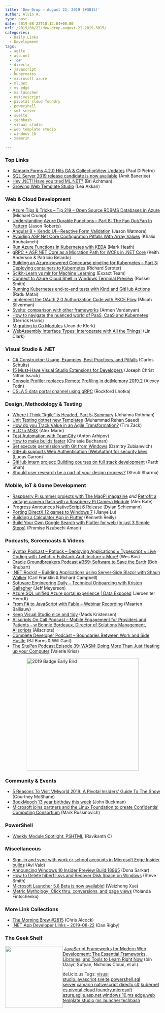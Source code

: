 ```yaml
---
title: 'Dew Drop – August 22, 2019 (#3015)'
author: Alvin A.
type: post
date: 2019-08-22T10:12:04+00:00
url: /2019/08/22/dew-drop-august-22-2019-3015/
categories:
  - Daily Links
  - Development
tags:
  - agile
  - asp.net
  - 'c#'
  - directx
  - javascript
  - kubernetes
  - microsoft azure
  - ml.net
  - ms edge
  - ms launcher
  - nativescript
  - pivotal cloud foundry
  - powershell
  - sql server
  - svelte
  - techbash
  - visual studio
  - web template studio
  - windows 10
  - xamarin

---
```

### <a name="top"></a>Top Links

  * <a href="https://devblogs.microsoft.com/xamarin/xamarin-forms-4-2-0-hits-ga-collectionview-updates/" target="_blank" rel="noopener noreferrer">Xamarin.Forms 4.2.0 Hits GA & CollectionView Updates</a> (Paul DiPietro)
  * <a href="https://cloudblogs.microsoft.com/sqlserver/2019/08/21/sql-server-2019-release-candidate-is-now-available/" target="_blank" rel="noopener noreferrer">SQL Server 2019 release candidate is now available</a> (Amit Banerjee)
  * <a href="https://devblogs.microsoft.com/dotnet/hey-net-have-you-tried-ml-net/" target="_blank" rel="noopener noreferrer">Hey .NET! Have you tried ML.NET?</a> (Bri Achtman)
  * <a href="https://blogs.windows.com/windowsdeveloper/2019/08/21/growing-web-template-studio/?WT.mc_id=DX_MVP4025064" target="_blank" rel="noopener noreferrer">Growing Web Template Studio</a> (Lea Akkari)



### <a name="web"></a>Web & Cloud Development

  * <a href="https://microsoft.github.io/AzureTipsAndTricks/blog/tip219.html" target="_blank" rel="noopener noreferrer">Azure Tips & Tricks &#8211; Tip 219 &#8211; Open Source RDBMS Databases in Azure</a> (Michael Crump)
  * <a href="http://dontcodetired.com/blog/post/Understanding-Azure-Durable-Functions-Part-8-The-Fan-OutFan-In-Pattern" target="_blank" rel="noopener noreferrer">Understanding Azure Durable Functions &#8211; Part 8: The Fan Out/Fan In Pattern</a> (Jason Roberts)
  * <a href="https://www.telerik.com/blogs/angular-8-kendo-ui-reactive-form-validation" target="_blank" rel="noopener noreferrer">Angular 8 + Kendo UI—Reactive Form Validation</a> (Jason Watmore)
  * <a href="https://rimdev.io/avoiding-aspnet-core-configuration-pitfalls-with-array-values/" target="_blank" rel="noopener noreferrer">Avoiding ASP.Net Core Configuration Pitfalls With Array Values</a> (Khalid Abuhakmeh)
  * <a href="https://markheath.net/post/azure-functions-aks-keda" target="_blank" rel="noopener noreferrer">Run Azure Functions in Kubernetes with KEDA</a> (Mark Heath)
  * <a href="https://devblogs.microsoft.com/premier-developer/grpc-asp-net-core-as-a-migration-path-for-wcfs-in-net-core/" target="_blank" rel="noopener noreferrer">gRPC + ASP.NET Core as a Migration Path for WCFs in .NET Core</a> (Keith Anderson & Patricio Belardo)
  * <a href="https://seroter.wordpress.com/2019/08/21/building-an-azure-powered-concourse-pipeline-for-kubernetes-part-3-deploying-containers-to-kubernetes/" target="_blank" rel="noopener noreferrer">Building an Azure-powered Concourse pipeline for Kubernetes – Part 3: Deploying containers to Kubernetes</a> (Richard Seroter)
  * <a href="https://blog.exxactcorp.com/scikitlearn-vs-mlr-for-machine-learning/" target="_blank" rel="noopener noreferrer">Scikit-Learn vs mlr for Machine Learning</a> (Exxact Team)
  * <a href="https://www.petri.com/connect-to-azure-cloud-shell-in-windows-terminal-preview?utm_source=rss&utm_medium=rss&utm_campaign=connect-to-azure-cloud-shell-in-windows-terminal-preview" target="_blank" rel="noopener noreferrer">Connect to Azure Cloud Shell in Windows Terminal Preview</a> (Russell Smith)
  * <a href="https://radu-matei.com/blog/kubernetes-e2e-github-actions/" target="_blank" rel="noopener noreferrer">Running Kubernetes end-to-end tests with Kind and GitHub Actions</a> (Radu Matai)
  * <a href="https://developer.okta.com/blog/2019/08/22/okta-authjs-pkce" target="_blank" rel="noopener noreferrer">Implement the OAuth 2.0 Authorization Code with PKCE Flow</a> (Micah Silverman)
  * <a href="https://codeburst.io/svelte-comparison-with-other-frameworks-e895c45567de?source=rss----61061eb0c96b---4" target="_blank" rel="noopener noreferrer">Svelte: comparison with other frameworks</a> (Armen Vardanyan)
  * <a href="https://content.pivotal.io/intersect/paas-and-caas-in-15-minutes" target="_blank" rel="noopener noreferrer">How to navigate the nuanced world of PaaS, CaaS and Kubernetes</a> (Derrick Harris)
  * <a href="https://blog.golang.org/migrating-to-go-modules" target="_blank" rel="noopener noreferrer">Migrating to Go Modules</a> (Jean de Klerk)
  * <a href="https://hacks.mozilla.org/2019/08/webassembly-interface-types/" target="_blank" rel="noopener noreferrer">WebAssembly Interface Types: Interoperate with All the Things!</a> (Lin Clark)



### <a name="dotnet"></a>Visual Studio & .NET

  * <a href="http://feedproxy.google.com/~r/SubMain/~3/UFjZRO6o5No/" target="_blank" rel="noopener noreferrer">C# Constructor: Usage, Examples, Best Practices, and Pitfalls</a> (Carlos Schults)
  * <a href="https://www.syncfusion.com/blogs/post/15-must-have-visual-studio-extensions-for-developers.aspx" target="_blank" rel="noopener noreferrer">15 Must-Have Visual Studio Extensions for Developers</a> (Joseph Christ Nithin Issack)
  * <a href="https://blog.jetbrains.com/dotnet/2019/08/21/console-profiler-replaces-remote-profiling-dotmemory-2019-2/" target="_blank" rel="noopener noreferrer">Console Profiler replaces Remote Profiling in dotMemory 2019.2</a> (Alexey Totin)
  * <a href="http://www.lhotka.net/weblog/CSLA5DataPortalChannelUsingGRPC.aspx" target="_blank" rel="noopener noreferrer">CSLA 5 data portal channel using gRPC</a> (Rockford Lhotka)



### <a name="design"></a>Design, Methodology & Testing

  * <a href="http://feedproxy.google.com/~r/ManagingProductDevelopment/~3/h9hWFYSsyqo/" target="_blank" rel="noopener noreferrer">Where I Think “Agile” is Headed, Part 5: Summary</a> (Johanna Rothman)
  * <a href="https://rehansaeed.com/unit-testing-dotnet-new-templates/" target="_blank" rel="noopener noreferrer">Unit Testing dotnet new Templates</a> (Muhammad Rehan Saeed)
  * <a href="http://feedproxy.google.com/~r/LeadingAgile/~3/cXNb7xO-tOI/" target="_blank" rel="noopener noreferrer">How do you Track Value in an Agile Transformation?</a> (Tim Zack)
  * <a href="https://www.advancedinstaller.com/vlc-to-msix.html" target="_blank" rel="noopener noreferrer">VLC to MSIX</a> (Alex Marin)
  * <a href="https://blog.jetbrains.com/teamcity/2019/08/test-automation-with-teamcity/" target="_blank" rel="noopener noreferrer">Test Automation with TeamCity</a> (Anton Arhipov)
  * <a href="https://about.gitlab.com/2019/08/21/making-builds-faster-autoscaling-runners/" target="_blank" rel="noopener noreferrer">How to make builds faster</a> (Chrissie Buchanan)
  * <a href="https://zubialevich.blogspot.com/2019/08/set-execute-permission-with-git.html" target="_blank" rel="noopener noreferrer">Set execute permission with Git from Windows</a> (Dzmitry Zubialevich)
  * <a href="https://github.blog/2019-08-21-github-supports-webauthn-for-security-keys/" target="_blank" rel="noopener noreferrer">GitHub supports Web Authentication (WebAuthn) for security keys</a> (Lucas Garron)
  * <a href="https://github.blog/2019-08-21-github-intern-project-building-courses-on-full-stack-development/" target="_blank" rel="noopener noreferrer">GitHub intern project: Building courses on full stack development</a> (Parth Shah)
  * <a href="http://blogs.quovantis.com/should-user-research-be-a-part-of-your-design-process/" target="_blank" rel="noopener noreferrer">Should user research be a part of your design process?</a> (Shruti Sharma)



### <a name="mobile"></a>Mobile, IoT & Game Development

  * <a href="https://www.raspberrypi.org/blog/raspberry-pi-summer-projects-with-the-magpi-magazine/" target="_blank" rel="noopener noreferrer">Raspberry Pi summer projects with The MagPi magazine</a> _and_ <a href="https://www.raspberrypi.org/blog/retrofit-vintage-camera-flash-with-camera-module/" target="_blank" rel="noopener noreferrer">Retrofit a vintage camera flash with a Raspberry Pi Camera Module</a> (Alex Bate)
  * <a href="https://www.infoq.com/news/2019/08/nativescript-6-release?utm_campaign=infoq_content&utm_source=infoq&utm_medium=feed&utm_term=global" target="_blank" rel="noopener noreferrer">Progress Announces NativeScript 6 Release</a> (Dylan Schiemann)
  * <a href="https://devblogs.microsoft.com/directx/porting-directx-12-games-to-windows-7/" target="_blank" rel="noopener noreferrer">Porting DirectX 12 games to Windows 7</a> (Jianye Lu)
  * <a href="https://itnext.io/building-a-calculator-app-in-flutter-824254704fe6?source=rss-42cf31b6ca29------2" target="_blank" rel="noopener noreferrer">Building a Calculator App in Flutter</a> (Kenneth Reilly)
  * <a href="https://medium.com/flutter-community/build-your-own-google-search-with-flutter-for-web-in-just-3-simple-steps-f1d69469435b?source=rss----86fb29d7cc6a---4" target="_blank" rel="noopener noreferrer">Build Your Own Google Search with Flutter for web (In just 3 Simple Steps)</a> (Promise Nzubechi Amadi)



### <a name="podcasts"></a>Podcasts, Screencasts & Videos

  * <a href="https://traffic.libsyn.com/secure/syntax/Syntax172.mp3" target="_blank" rel="noopener noreferrer">Syntax Podcast &#8211; Potluck &#8211; Deploying Applications × Typescript × Live Coding with Twitch × Fullstack Architecture × More!</a> (Wes Bos)
  * <a href="https://blogs.oracle.com/developers/podcast-369%3A-software-to-save-the-earth" target="_blank" rel="noopener noreferrer">Oracle Groundbreakers Podcast #369: Software to Save the Earth</a> (Bob Rhubart)
  * <a href="http://www.dotnetrocks.com/default.aspx?ShowNum=1649" target="_blank" rel="noopener noreferrer">.NET Rocks! &#8211; Building Applications using Server-Side Blazor with Shaun Walker</a> (Carl Franklin & Richard Campbell)
  * <a href="https://softwareengineeringdaily.com/2019/08/22/technical-onboarding-with-kristen-gallagher/" target="_blank" rel="noopener noreferrer">Software Engineering Daily &#8211; Technical Onboarding with Kristen Gallagher</a> (Jeff Meyerson)
  * <a href="https://channel9.msdn.com/Shows/Data-Exposed/Azure-SQL-unified-Azure-portal-experience?WT.mc_id=DX_MVP4025064" target="_blank" rel="noopener noreferrer">Azure SQL unified Azure portal experience | Data Exposed</a> (Jeroen ter Heerdt)
  * <a href="https://blog.jetbrains.com/dotnet/2019/08/21/f-javascript-fable-webinar-recording/" target="_blank" rel="noopener noreferrer">From F# to JavaScript with Fable – Webinar Recording</a> (Maarten Balliauw)
  * <a href="http://www.youtube.com/watch?v=LjgAYSuzKEE" target="_blank" rel="noopener noreferrer">Keep Visual Studio nice and tidy</a> (Mads Kristensen)
  * <a href="http://podcast.allscripts.com/e/mobile-engagement-for-providers-and-patients-w-bonnie-bordeaux-director-of-solutions-management-allscripts/" target="_blank" rel="noopener noreferrer">Allscripts On Call Podcast &#8211; Mobile Engagement for Providers and Patients &#8211; w Bonnie Bordeaux, Director of Solutions Management, Allscripts</a> (Allscripts)
  * <a href="https://completedeveloperpodcast.com/episode-211-2/?utm_source=rss&utm_medium=rss&utm_campaign=episode-211-2" target="_blank" rel="noopener noreferrer">Complete Developer Podcast &#8211; Boundaries Between Work and Side Hustle</a> (BJ Burns & Will Gant)
  * <a href="https://www.sitepen.com/blog/episode-39-wasm-doing-more-than-just-heating-up-your-computer/" target="_blank" rel="noopener noreferrer">The SitePen Podcast Episode 39: WASM: Doing More Than Just Heating up your Computer</a> (Valerie Kriss)

<a href="https://techbash.com/sessions" target="_blank" rel="noopener noreferrer"><img loading="lazy" decoding="async" width="364" height="364" title="2019 Badge Early Bird" style="margin: 0px auto 10px; float: none; display: block; background-image: none;" alt="2019 Badge Early Bird" src="/wp-content/uploads/2019/08/2019-Badge-Early-Bird-6.png" border="0" /></a>

### <a name="events"></a>Community & Events

  * <a href="https://content.pivotal.io/home-page/5-reasons-to-visit-vmworld-2019-a-pivotal-insiders-guide-to-the-show" target="_blank" rel="noopener noreferrer">5 Reasons To Visit VMworld 2019: A Pivotal Insiders’ Guide To The Show</a> (Courtney McShane)
  * <a href="http://bookmooch.com/m/thread/bookmooch_blog/117" target="_blank" rel="noopener noreferrer">BookMooch 13 year birthday this week</a> (John Buckman)
  * <a href="https://cloudblogs.microsoft.com/opensource/2019/08/21/microsoft-partners-linux-foundation-announce-confidential-computing-consortium/" target="_blank" rel="noopener noreferrer">Microsoft joins partners and the Linux Foundation to create Confidential Computing Consortium</a> (Mark Russinovich)



### <a name="ps"></a>PowerShell

  * <a href="https://www.powershellmagazine.com/2019/08/21/weekly-module-spotlight-pshtml/" target="_blank" rel="noopener noreferrer">Weekly Module Spotlight: PSHTML</a> (Ravikanth C)



### <a name="misc"></a>Miscellaneous

  * <a href="https://blogs.windows.com/msedgedev/2019/08/21/sign-in-sync-work-school-accounts-aad-websso/?WT.mc_id=DX_MVP4025064" target="_blank" rel="noopener noreferrer">Sign-in and sync with work or school accounts in Microsoft Edge Insider builds</a> (Avi Vaid)
  * <a href="https://blogs.windows.com/windowsexperience/2019/08/21/announcing-windows-10-insider-preview-build-18965/?WT.mc_id=DX_MVP4025064" target="_blank" rel="noopener noreferrer">Announcing Windows 10 Insider Preview Build 18965</a> (Dona Sarkar)
  * <a href="https://ardalis.com/how-to-delete-hiberfil-sys-and-recover-disk-space-on-windows" target="_blank" rel="noopener noreferrer">How to Delete hiberfil.sys and Recover Disk Space on Windows</a> (Steve Smith)
  * <a href="https://techcommunity.microsoft.com/t5/Microsoft-Launcher-Beta/Microsoft-Launcher-5-8-Beta-is-now-available/ba-p/816493" target="_blank" rel="noopener noreferrer">Microsoft Launcher 5.8 Beta is now available!</a> (Weizhong Xue)
  * <a href="https://developermedia.com/metric-mythology/" target="_blank" rel="noopener noreferrer">Metric Mythology: Click thru, conversions, and page views</a> (Yolanda Fintschenko)



### <a name="links"></a>More Link Collections

  * <a href="http://feedproxy.google.com/~r/ReflectivePerspective/~3/wynH9liGPpQ/" target="_blank" rel="noopener noreferrer">The Morning Brew #2815</a> (Chris Alcock)
  * <a href="https://links.danrigby.com/2019/08/app-developer-links-2019-08-22/" target="_blank" rel="noopener noreferrer">.NET App Developer Links &#8211; 2019-08-22</a> (Dan Rigby)



### <a name="shelf"></a>The Geek Shelf

<a href="https://www.amazon.com/JavaScript-Frameworks-Modern-Web-Development/dp/1484249941/?tag=amavin-20" target="_blank" rel="noopener noreferrer"><img loading="lazy" decoding="async" width="187" height="200" align="left" style="margin: 0px 0px 10px; border: 0px currentcolor; border-image: none; float: left; display: inline; background-image: none;" src="https://m.media-amazon.com/images/I/41obCQO9eoL._AC_UL320_.jpg" border="0" /></a>&nbsp;<a href="https://www.amazon.com/JavaScript-Frameworks-Modern-Web-Development/dp/1484249941/?tag=amavin-20" target="_blank" rel="noopener noreferrer">JavaScript Frameworks for Modern Web Development: The Essential Frameworks, Libraries, and Tools to Learn Right Now</a> (bin Uzayr, Sufyan, Nicholas Cloud, et al.)









<div class="wlWriterEditableSmartContent" id="scid:77ECF5F8-D252-44F5-B4EB-D463C5396A79:6a083124-0376-4ab7-a0dd-98d611caf62a" style="margin: 0px; padding: 0px; float: none; display: inline;">
  del.icio.us Tags: <a href="http://del.icio.us/popular/visual+studio" rel="tag">visual studio</a>,<a href="http://del.icio.us/popular/javascript" rel="tag">javascript</a>,<a href="http://del.icio.us/popular/svelte" rel="tag">svelte</a>,<a href="http://del.icio.us/popular/powershell" rel="tag">powershell</a>,<a href="http://del.icio.us/popular/sql+server" rel="tag">sql server</a>,<a href="http://del.icio.us/popular/xamarin" rel="tag">xamarin</a>,<a href="http://del.icio.us/popular/nativescript" rel="tag">nativescript</a>,<a href="http://del.icio.us/popular/directx" rel="tag">directx</a>,<a href="http://del.icio.us/popular/c%23" rel="tag">c#</a>,<a href="http://del.icio.us/popular/kubernetes" rel="tag">kubernetes</a>,<a href="http://del.icio.us/popular/pivotal+cloud+foundry" rel="tag">pivotal cloud foundry</a>,<a href="http://del.icio.us/popular/microsoft+azure" rel="tag">microsoft azure</a>,<a href="http://del.icio.us/popular/agile" rel="tag">agile</a>,<a href="http://del.icio.us/popular/asp.net" rel="tag">asp.net</a>,<a href="http://del.icio.us/popular/windows+10" rel="tag">windows 10</a>,<a href="http://del.icio.us/popular/ms+edge" rel="tag">ms edge</a>,<a href="http://del.icio.us/popular/web+template+studio" rel="tag">web template studio</a>,<a href="http://del.icio.us/popular/ms+launcher" rel="tag">ms launcher</a>,<a href="http://del.icio.us/popular/techbash" rel="tag">techbash</a>
</div>